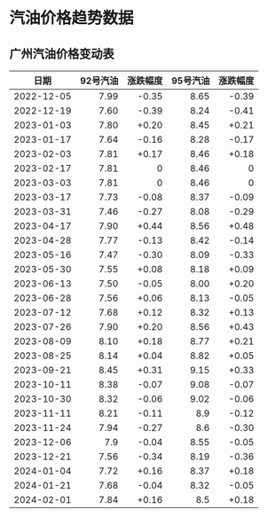 # 汽油价格趋势数据

## 广州汽油价格变动表

|日期|92号汽油|涨跌幅度|95号汽油|涨跌幅度|
|:--:|---:|---:|---:|---:|
|2022-12-05|7.99|-0.35|8.65|-0.39|
|2022-12-19|7.60|-0.39|8.24|-0.41|
|2023-01-03|7.80|+0.20|8.45|+0.21|
|2023-01-17|7.64|-0.16|8.28|-0.17|
|2023-02-03|7.81|+0.17|8.46|+0.18|
|2023-02-17|7.81|0|8.46|0|
|2023-03-03|7.81|0|8.46|0|
|2023-03-17|7.73|-0.08|8.37|-0.09|
|2023-03-31|7.46|-0.27|8.08|-0.29|
|2023-04-17|7.90|+0.44|8.56|+0.48|
|2023-04-28|7.77|-0.13|8.42|-0.14|
|2023-05-16|7.47|-0.30|8.09|-0.33|
|2023-05-30|7.55|+0.08|8.18|+0.09|
|2023-06-13|7.50|-0.05|8.00|+0.20|
|2023-06-28|7.56|+0.06|8.13|-0.05|
|2023-07-12|7.68|+0.12|8.32|+0.13|
|2023-07-26|7.90|+0.20|8.56|+0.43|
|2023-08-09|8.10|+0.18|8.77|+0.21|
|2023-08-25|8.14|+0.04|8.82|+0.05|
|2023-09-21|8.45|+0.31|9.15|+0.33|
|2023-10-11|8.38|-0.07|9.08|-0.07|
|2023-10-30|8.32|-0.06|9.02|-0.06|
|2023-11-11|8.21|-0.11|8.9|-0.12|
|2023-11-24|7.94|-0.27|8.6|-0.30|
|2023-12-06|7.9|-0.04|8.55|-0.05|
|2023-12-21|7.56|-0.34|8.19|-0.36|
|2024-01-04|7.72|+0.16|8.37|+0.18|
|2024-01-21|7.68|-0.04|8.32|-0.05|
|2024-02-01|7.84|+0.16|8.5|+0.18|


<div>
  <MyChart :option="firstOption" :style="firstStyle" />
  <MyChart :option="secondOption" />
  <OilCalculator :oils="oils"/>
</div>

<script setup lang="ts">
import { ref } from 'vue'

const firstStyle = {
  'height': '400px'
}
const firstOption = {
  title: {
    text: '广州汽油价格变动趋势'
  },
  tooltip: {
    trigger: 'axis',
    axisPointer: {
      type: 'cross',
      label: {
        backgroundColor: '#6a7985'
      }
    }
  },
  legend: {
    top: 20,
    data: [{ name: '92号汽油', icon: 'rect' }, { name: '95号汽油', icon: 'rect' }]
  },
  grid: {
    left: '3%',
    right: '4%',
    bottom: '3%',
    containLabel: true
  },
  xAxis: {
    type: 'category',
    boundaryGap: false,
    data: ["2022-12-05","2022-12-19","2023-01-03","2023-01-17","2023-02-03","2023-02-17","2023-03-03","2023-03-17","2023-03-31","2023-04-17","2023-04-28","2023-05-16","2023-05-30","2023-06-13","2023-06-28","2023-07-12","2023-07-26","2023-08-09","2023-08-25","2023-09-21","2023-10-11","2023-10-30","2023-11-11","2023-11-24","2023-12-06","2023-12-21","2024-01-04","2024-01-21","2024-02-01",]
  },
  yAxis: {
    type: 'value'
  },
  series: [
    {
      name: '92号汽油',
      type: 'line',
      areaStyle: {},
      emphasis: {
        focus: 'series'
      },
      data: ["7.99","7.60","7.80","7.64","7.81","7.81","7.81","7.73","7.46","7.90","7.77","7.47","7.55","7.50","7.56","7.68","7.90","8.10","8.14","8.45","8.38","8.32","8.21","7.94","7.9","7.56","7.72","7.68","7.84",]
    },
    {
      name: '95号汽油',
      type: 'line',
      areaStyle: {},
      emphasis: {
        focus: 'series'
      },
      data: ["8.65","8.24","8.45","8.28","8.46","8.46","8.46","8.37","8.08","8.56","8.42","8.09","8.18","8.00","8.13","8.32","8.56","8.77","8.82","9.15","9.08","9.02","8.9","8.6","8.55","8.19","8.37","8.32","8.5",]
    }
  ]
}

const secondOption = {
  title: {
    text: '城市油价总览'
  },
  tooltip: {
    trigger: 'axis',
    axisPointer: {
      type: 'shadow'
    }
  },
  legend: {
    top: 30
  },
  grid: {
    left: '3%',
    right: '4%',
    bottom: '3%',
    containLabel: true
  },
  xAxis: {
    type: 'value'
  },
  yAxis: {
    type: 'category',
    data: ["广东","山东","广西","山西","贵州","陕西","海南","四川","河北","西藏","河南","新疆","黑龙江","吉林","云南","湖北","浙江","湖南","北京","上海","江苏","天津","重庆","江西","辽宁","安徽","内蒙古","福建","宁夏","甘肃","青海",]
  },
  series: [
    {
      name: '92汽油',
      type: 'bar',
      stack: 'total',
      label: {
        show: true
      },
      emphasis: {
        focus: 'series'
      },
      data: ["7.84","7.79","7.88","7.77","7.95","7.71","8.94","7.92","7.82","8.70","7.83","7.65","7.85","7.79","7.97","7.84","7.79","7.77","7.82","7.79","7.79","7.82","7.89","7.78","7.97","7.78","7.76","7.79","7.72","7.82","7.78",]
    },
    {
      name: '95汽油',
      type: 'bar',
      stack: 'total',
      label: {
        show: true
      },
      emphasis: {
        focus: 'series'
      },
      data: ["8.50","8.35","8.52","8.39","8.40","8.14","9.49","8.46","8.26","9.20","8.36","8.18","8.38","8.40","8.56","8.39","8.29","8.26","8.33","8.29","8.29","8.26","8.33","8.36","8.48","8.32","8.28","8.32","8.16","8.35","8.34",]
    },
    {
      name: '98汽油',
      type: 'bar',
      stack: 'total',
      label: {
        show: true
      },
      emphasis: {
        focus: 'series'
      },
      data: ["10.50","9.07","9.66","9.09","9.30","10.69","10.75","9.20","9.08","10.26","9.02","9.11","9.51","9.15","9.24","9.70","9.79","9.06","9.83","9.39","9.81","9.69","9.39","9.86","9.24","9.34","9.09","9.32","9.31","8.92","9.09",]
    },
    {
      name: '0号柴油',
      type: 'bar',
      stack: 'total',
      label: {
        show: true
      },
      emphasis: {
        focus: 'series'
      },
      data: ["7.50","7.40","7.55","7.56","7.59","7.38","7.58","7.54","7.49","8.03","7.48","7.27","7.33","7.41","7.56","7.48","7.47","7.56","7.54","7.47","7.45","7.49","7.56","7.54","7.39","7.53","7.36","7.48","7.37","7.39","7.41",]
    }
  ]
}

const oils = [
  {
    price: '7.84',
    rate: '+0.16',
    name: '92号汽油'
  },
  {
    price: '8.5',
    rate: '+0.18',
    name: '95号汽油'
  },
]
</script>